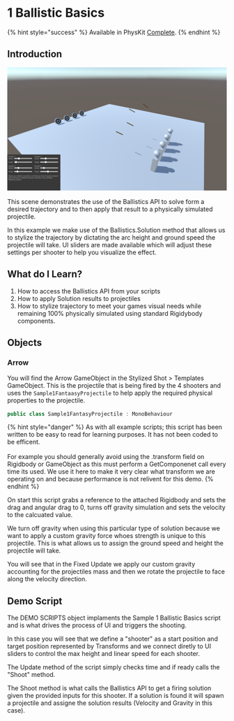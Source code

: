 # 1 Ballistic Basics

{% hint style="success" %}
Available in PhysKit [Complete](https://prf.hn/l/rpoyznk).
{% endhint %}

## Introduction

![](<../../../../.gitbook/assets/image (180) (1) (1).png>)

This scene demonstrates the use of the Ballistics API to solve form a desired trajectory and to then apply that result to a physically simulated projectile.

In this example we make use of the Ballistics.Solution method that allows us to stylize the trajectory by dictating the arc height and ground speed the projectile will take. UI sliders are made available which will adjust these settings per shooter to help you visualize the effect.

## What do I Learn?

1. How to access the Ballistics API from your scripts
2. How to apply Solution results to projectiles
3. How to stylize trajectory to meet your games visual needs while remaining 100% physically simulated using standard Rigidybody components.

## Objects

### Arrow

You will find the Arrow GameObject in the Stylized Shot > Templates GameObject. This is the projectile that is being fired by the 4 shooters and uses the `Sample1FantaasyProjectile` to help apply the required physical properties to the projectile.

```csharp
public class Sample1FantasyProjectile : MonoBehaviour
```

{% hint style="danger" %}
As with all example scripts; this script has been written to be easy to read for learning purposes. It has not been coded to be efficent. \
\
For example you should generally avoid using the .transform field on Rigidbody or GameObject as this must perform a GetComponenet call every time its used. We use it here to make it very clear what transform we are operating on and because performance is not relivent for this demo.
{% endhint %}

On start this script grabs a reference to the attached Rigidbody and sets the drag and angular drag to 0, turns off gravity simulation and sets the velocity to the calcuated value.

We turn off gravity when using this particular type of solution because we want to apply a custom gravity force whoes strength is unique to this projectile. This is what allows us to assign the ground speed and height the projectile will take.

You will see that in the Fixed Update we apply our custom gravity accounting for the projectiles mass and then we rotate the projectile to face along the velocity direction.

## Demo Script

The DEMO SCRIPTS object implaments the Sample 1 Ballistic Basics script and is what drives the process of UI and triggers the shooting.

In this case you will see that we define a "shooter" as a start position and target position represented by Transforms and we connect diretly to UI sliders to control the max height and linear  speed for each shooter.

The Update method of the script simply checks time and if ready calls the "Shoot" method.

The Shoot method is what calls the Ballistics API to get a firing solution given the provided inputs for this shooter. If a solution is found it will spawn a projectile and assigne the solution results (Velocity and Gravity in this case).
